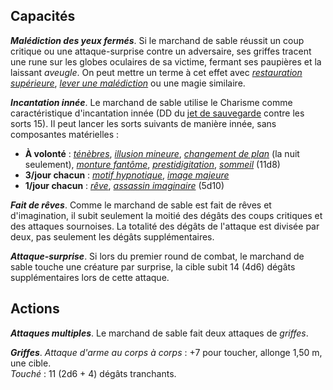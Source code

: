## Capacités
_**Malédiction des yeux fermés**_. Si le marchand de sable réussit un coup critique ou une attaque-surprise contre un adversaire, ses griffes tracent une rune sur les globes oculaires de sa victime, fermant ses paupières et la laissant _aveugle_. On peut mettre un terme à cet effet avec [_restauration supérieure_](/grimoire/restauration-superieure/), [_lever une malédiction_](/grimoire/lever-une-malediction/) ou une magie similaire.

_**Incantation innée**_. Le marchand de sable utilise le Charisme comme caractéristique d'incantation innée (DD du [jet de sauvegarde](/utiliser-les-caracteristiques/#jets-de-sauvegarde) contre les sorts 15). Il peut lancer les sorts suivants de manière innée, sans composantes matérielles :
* **À volonté** : [_ténèbres_](/grimoire/tenebres/), [_illusion mineure_](/grimoire/illusion-mineure/), [_changement de plan_](/grimoire/changement-de-plan/) (la nuit seulement), [_monture fantôme_](/grimoire/monture-fantome/), [_prestidigitation_](/grimoire/prestidigitation/), [_sommeil_](/grimoire/sommeil/) (11d8)
* **3/jour chacun** : [_motif hypnotique_](/grimoire/motif-hypnotique/), [_image majeure_](/grimoire/image-majeure/)
* **1/jour chacun** : [_rêve_](/grimoire/reve/), [_assassin imaginaire_](/grimoire/assassin-imaginaire/) (5d10)

_**Fait de rêves**_. Comme le marchand de sable est fait de rêves et d'imagination, il subit seulement la moitié des dégâts des coups critiques et des attaques sournoises. La totalité des dégâts de l'attaque est divisée par deux, pas seulement les dégâts supplémentaires.

_**Attaque-surprise**_. Si lors du premier round de combat, le marchand de sable touche une créature par surprise, la cible subit 14 (4d6) dégâts supplémentaires lors de cette attaque.

## Actions
_**Attaques multiples**_. Le marchand de sable fait deux attaques de _griffes_.

_**Griffes**_. _Attaque d'arme au corps à corps_ : +7 pour toucher, allonge 1,50 m, une cible.  
_Touché_ : 11 (2d6 + 4) dégâts tranchants.
